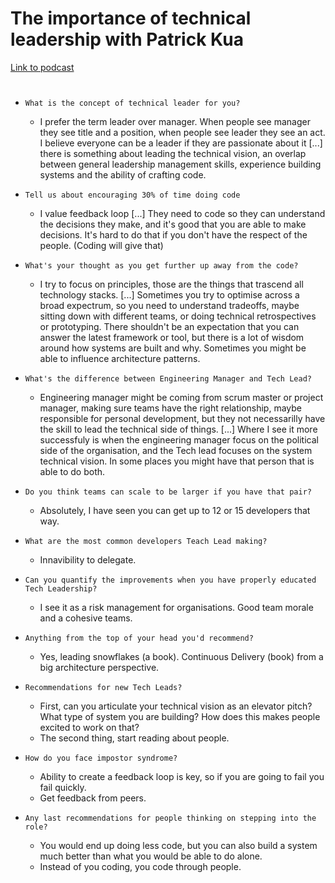 # The importance of technical leadership with Patrick Kua

[Link to podcast](http://simpleleadership.libsyn.com/the-importance-of-technical-leadership-with-patrick-kua)

#

- `What is the concept of technical leader for you?`

  - I prefer the term leader over manager. When people see manager they see title and a position, when people see leader they see an act. I believe everyone can be a leader if they are passionate about it [...] there is something about leading the technical vision, an overlap between general leadership management skills, experience building systems and the ability of crafting code.

- `Tell us about encouraging 30% of time doing code`

  - I value feedback loop [...] They need to code so they can understand the decisions they make, and it's good that you are able to make decisions. It's hard to do that if you don't have the respect of the people. (Coding will give that)

- `What's your thought as you get further up away from the code?`

  - I try to focus on principles, those are the things that trascend all technology stacks. [...] Sometimes you try to optimise across a broad expectrum, so you need to understand tradeoffs, maybe sitting down with different teams, or doing technical retrospectives or prototyping. There shouldn't be an expectation that you can answer the latest framework or tool, but there is a lot of wisdom around how systems are built and why.
    Sometimes you might be able to influence architecture patterns.

- `What's the difference between Engineering Manager and Tech Lead?`

  - Engineering manager might be coming from scrum master or project manager, making sure teams have the right relationship, maybe responsible for personal development, but they not necessarilly have the skill to lead the technical side of things. [...] Where I see it more successfuly is when the engineering manager focus on the political side of the organisation, and the Tech lead focuses on the system technical vision. In some places you might have that person that is able to do both.

- `Do you think teams can scale to be larger if you have that pair?`

  - Absolutely, I have seen you can get up to 12 or 15 developers that way.

- `What are the most common developers Teach Lead making?`

  - Innavibility to delegate.

- `Can you quantify the improvements when you have properly educated Tech Leadership?`

  - I see it as a risk management for organisations. Good team morale and a cohesive teams.

- `Anything from the top of your head you'd recommend?`

  - Yes, leading snowflakes (a book). Continuous Delivery (book) from a big architecture perspective.

- `Recommendations for new Tech Leads?`

  - First, can you articulate your technical vision as an elevator pitch? What type of system you are building? How does this makes people excited to work on that?
  - The second thing, start reading about people.

- `How do you face impostor syndrome?`

  - Ability to create a feedback loop is key, so if you are going to fail you fail quickly.
  - Get feedback from peers.

- `Any last recommendations for people thinking on stepping into the role?`
  - You would end up doing less code, but you can also build a system much better than what you would be able to do alone.
  - Instead of you coding, you code through people.
